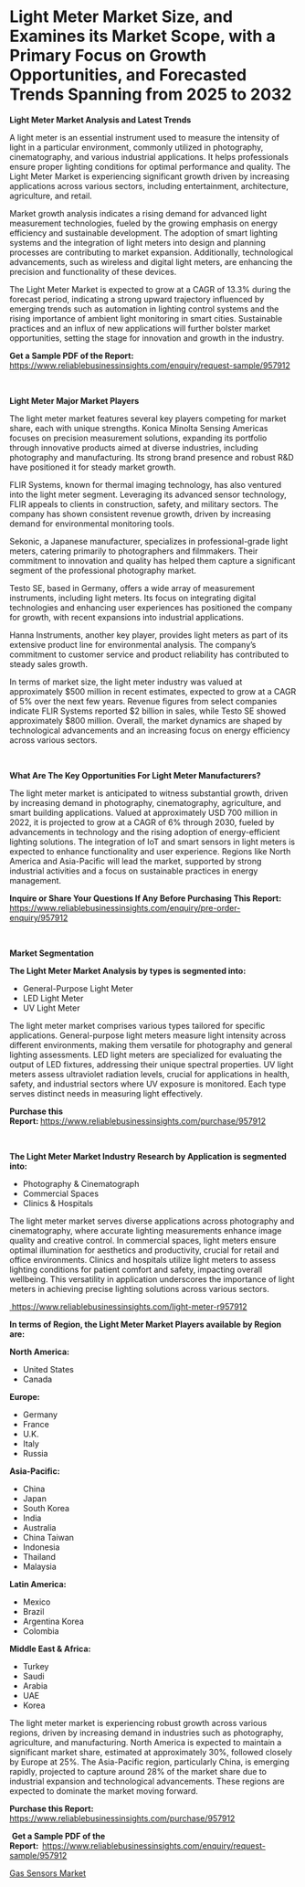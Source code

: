 <p><h1>Light Meter Market Size, and Examines its Market Scope, with a Primary Focus on Growth Opportunities, and Forecasted Trends Spanning from 2025 to 2032</h1></p><p><strong>Light Meter Market Analysis and Latest Trends</strong></p>
<p><p>A light meter is an essential instrument used to measure the intensity of light in a particular environment, commonly utilized in photography, cinematography, and various industrial applications. It helps professionals ensure proper lighting conditions for optimal performance and quality. The Light Meter Market is experiencing significant growth driven by increasing applications across various sectors, including entertainment, architecture, agriculture, and retail.</p><p>Market growth analysis indicates a rising demand for advanced light measurement technologies, fueled by the growing emphasis on energy efficiency and sustainable development. The adoption of smart lighting systems and the integration of light meters into design and planning processes are contributing to market expansion. Additionally, technological advancements, such as wireless and digital light meters, are enhancing the precision and functionality of these devices.</p><p>The Light Meter Market is expected to grow at a CAGR of 13.3% during the forecast period, indicating a strong upward trajectory influenced by emerging trends such as automation in lighting control systems and the rising importance of ambient light monitoring in smart cities. Sustainable practices and an influx of new applications will further bolster market opportunities, setting the stage for innovation and growth in the industry.</p></p>
<p><strong>Get a Sample PDF of the Report:&nbsp;</strong> <a href="https://www.reliablebusinessinsights.com/enquiry/request-sample/957912?utm_campaign=2758&utm_medium=2&utm_source=Github&utm_content=ia&utm_term=23022025&utm_id=light-meter">https://www.reliablebusinessinsights.com/enquiry/request-sample/957912</a></p>
<p>&nbsp;</p>
<p><strong>Light Meter Major Market Players</strong></p>
<p><p>The light meter market features several key players competing for market share, each with unique strengths. Konica Minolta Sensing Americas focuses on precision measurement solutions, expanding its portfolio through innovative products aimed at diverse industries, including photography and manufacturing. Its strong brand presence and robust R&D have positioned it for steady market growth.</p><p>FLIR Systems, known for thermal imaging technology, has also ventured into the light meter segment. Leveraging its advanced sensor technology, FLIR appeals to clients in construction, safety, and military sectors. The company has shown consistent revenue growth, driven by increasing demand for environmental monitoring tools.</p><p>Sekonic, a Japanese manufacturer, specializes in professional-grade light meters, catering primarily to photographers and filmmakers. Their commitment to innovation and quality has helped them capture a significant segment of the professional photography market.</p><p>Testo SE, based in Germany, offers a wide array of measurement instruments, including light meters. Its focus on integrating digital technologies and enhancing user experiences has positioned the company for growth, with recent expansions into industrial applications.</p><p>Hanna Instruments, another key player, provides light meters as part of its extensive product line for environmental analysis. The company’s commitment to customer service and product reliability has contributed to steady sales growth.</p><p>In terms of market size, the light meter industry was valued at approximately $500 million in recent estimates, expected to grow at a CAGR of 5% over the next few years. Revenue figures from select companies indicate FLIR Systems reported $2 billion in sales, while Testo SE showed approximately $800 million. Overall, the market dynamics are shaped by technological advancements and an increasing focus on energy efficiency across various sectors.</p></p>
<p>&nbsp;</p>
<p><strong>What Are The Key Opportunities For Light Meter Manufacturers?</strong></p>
<p><p>The light meter market is anticipated to witness substantial growth, driven by increasing demand in photography, cinematography, agriculture, and smart building applications. Valued at approximately USD 700 million in 2022, it is projected to grow at a CAGR of 6% through 2030, fueled by advancements in technology and the rising adoption of energy-efficient lighting solutions. The integration of IoT and smart sensors in light meters is expected to enhance functionality and user experience. Regions like North America and Asia-Pacific will lead the market, supported by strong industrial activities and a focus on sustainable practices in energy management.</p></p>
<p><strong>Inquire or Share Your Questions If Any Before Purchasing This Report:</strong> <a href="https://www.reliablebusinessinsights.com/enquiry/pre-order-enquiry/957912?utm_campaign=2758&utm_medium=2&utm_source=Github&utm_content=ia&utm_term=23022025&utm_id=light-meter">https://www.reliablebusinessinsights.com/enquiry/pre-order-enquiry/957912</a></p>
<p>&nbsp;</p>
<p><strong>Market Segmentation</strong></p>
<p><strong>The Light Meter Market Analysis by types is segmented into:</strong></p>
<p><ul><li>General-Purpose Light Meter</li><li>LED Light Meter</li><li>UV Light Meter</li></ul></p>
<p><p>The light meter market comprises various types tailored for specific applications. General-purpose light meters measure light intensity across different environments, making them versatile for photography and general lighting assessments. LED light meters are specialized for evaluating the output of LED fixtures, addressing their unique spectral properties. UV light meters assess ultraviolet radiation levels, crucial for applications in health, safety, and industrial sectors where UV exposure is monitored. Each type serves distinct needs in measuring light effectively.</p></p>
<p><strong>Purchase this Report:&nbsp;</strong><a href="https://www.reliablebusinessinsights.com/purchase/957912?utm_campaign=2758&utm_medium=2&utm_source=Github&utm_content=ia&utm_term=23022025&utm_id=light-meter">https://www.reliablebusinessinsights.com/purchase/957912</a></p>
<p>&nbsp;</p>
<p><strong>The Light Meter Market Industry Research by Application is segmented into:</strong></p>
<p><ul><li>Photography & Cinematograph</li><li>Commercial Spaces</li><li>Clinics & Hospitals</li></ul></p>
<p><p>The light meter market serves diverse applications across photography and cinematography, where accurate lighting measurements enhance image quality and creative control. In commercial spaces, light meters ensure optimal illumination for aesthetics and productivity, crucial for retail and office environments. Clinics and hospitals utilize light meters to assess lighting conditions for patient comfort and safety, impacting overall wellbeing. This versatility in application underscores the importance of light meters in achieving precise lighting solutions across various sectors.</p></p>
<p><a href="https://www.reliablebusinessinsights.com/light-meter-r957912?utm_campaign=2758&utm_medium=2&utm_source=Github&utm_content=ia&utm_term=23022025&utm_id=light-meter">&nbsp;https://www.reliablebusinessinsights.com/light-meter-r957912</a></p>
<p><strong>In terms of Region, the Light Meter Market Players available by Region are:</strong></p>
<p>
    <p> <strong> North America: </strong>
        <ul>
            <li>United States</li>
            <li>Canada</li>
        </ul>
        </p> 
    <p> <strong> Europe: </strong>
        <ul>
            <li>Germany</li>
            <li>France</li>
            <li>U.K.</li>
            <li>Italy</li>
            <li>Russia</li>
        </ul>
        </p> 
    <p> <strong> Asia-Pacific: </strong>
        <ul>
            <li>China</li>
            <li>Japan</li>
            <li>South Korea</li>
            <li>India</li>
            <li>Australia</li>
            <li>China Taiwan</li>
            <li>Indonesia</li>
            <li>Thailand</li>
            <li>Malaysia</li>
        </ul>
        </p> 
    <p> <strong> Latin America: </strong>
        <ul>
            <li>Mexico</li>
            <li>Brazil</li>
            <li>Argentina Korea</li>
            <li>Colombia</li>
        </ul>
        </p> 
    <p> <strong> Middle East & Africa: </strong>
        <ul>
            <li>Turkey</li>
            <li>Saudi</li>
            <li>Arabia</li>
            <li>UAE</li>
            <li>Korea</li>
        </ul>
    </p>
    </p>
<p><p>The light meter market is experiencing robust growth across various regions, driven by increasing demand in industries such as photography, agriculture, and manufacturing. North America is expected to maintain a significant market share, estimated at approximately 30%, followed closely by Europe at 25%. The Asia-Pacific region, particularly China, is emerging rapidly, projected to capture around 28% of the market share due to industrial expansion and technological advancements. These regions are expected to dominate the market moving forward.</p></p>
<p><strong>Purchase this Report: </strong><a href="https://www.reliablebusinessinsights.com/purchase/957912?utm_campaign=2758&utm_medium=2&utm_source=Github&utm_content=ia&utm_term=23022025&utm_id=light-meter">https://www.reliablebusinessinsights.com/purchase/957912</a></p>
<p>&nbsp;<strong>Get a Sample PDF of the Report:&nbsp;&nbsp;</strong><a href="https://www.reliablebusinessinsights.com/enquiry/request-sample/957912?utm_campaign=2758&utm_medium=2&utm_source=Github&utm_content=ia&utm_term=23022025&utm_id=light-meter">https://www.reliablebusinessinsights.com/enquiry/request-sample/957912</a></p>
<p><strong></strong></p>
<p><p><a href="https://github.com/moazugavate/Market-Research-Report-List-1/blob/main/gas-sensors-market.md?utm_campaign=2758&utm_medium=2&utm_source=Github&utm_content=ia&utm_term=23022025&utm_id=light-meter">Gas Sensors Market</a></p></p>
